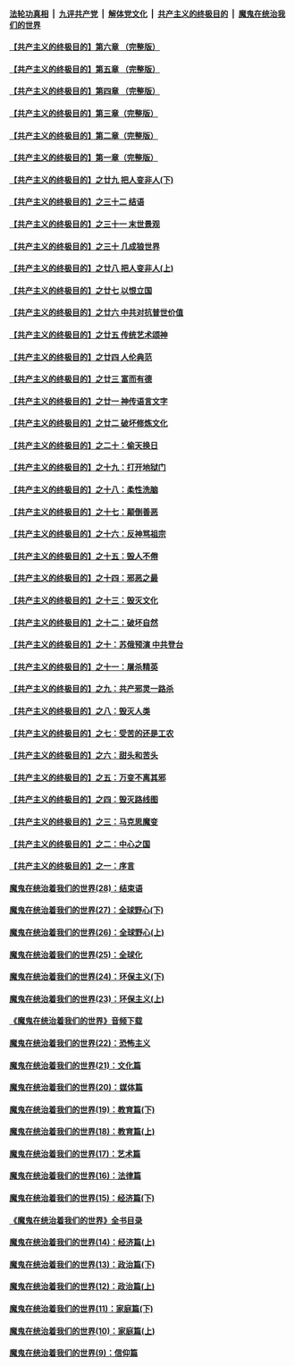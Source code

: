 ####  [法轮功真相](../../../../basic/blob/master/README.md?t=08240613) &nbsp;|&nbsp; [九评共产党](../../../../9ping.md/blob/master/README.md?t=08240613) &nbsp;|&nbsp; [解体党文化](../../../../jtdwh.md/blob/master/README.md?t=08240613)  &nbsp;|&nbsp; [共产主义的终极目的](../../../../gczydzjmd.md/blob/master/README.md?t=08240613) &nbsp;|&nbsp; [魔鬼在统治我们的世界](../../../../mgztzwmdsj.md/blob/master/README.md?t=08240613) 

#### [【共产主义的终极目的】第六章 （完整版）](../pages/nsc422/n11428913.md?t=08240613) 

#### [【共产主义的终极目的】第五章 （完整版）](../pages/nsc422/n11428912.md?t=08240613) 

#### [【共产主义的终极目的】第四章 （完整版）](../pages/nsc422/n11428907.md?t=08240613) 

#### [【共产主义的终极目的】第三章（完整版）](../pages/nsc422/n11428848.md?t=08240613) 

#### [【共产主义的终极目的】第二章（完整版）](../pages/nsc422/n11428831.md?t=08240613) 

#### [【共产主义的终极目的】第一章（完整版）](../pages/nsc422/n11417651.md?t=08240613) 

#### [【共产主义的终极目的】之廿九 把人变非人(下)](../pages/nsc422/n11344140.md?t=08240613) 

#### [【共产主义的终极目的】之三十二 结语](../pages/nsc422/n11360535.md?t=08240613) 

#### [【共产主义的终极目的】之三十一 末世景观](../pages/nsc422/n11351129.md?t=08240613) 

#### [【共产主义的终极目的】之三十 几成狼世界](../pages/nsc422/n11348280.md?t=08240613) 

#### [【共产主义的终极目的】之廿八 把人变非人(上)](../pages/nsc422/n11340492.md?t=08240613) 

#### [【共产主义的终极目的】之廿七 以恨立国](../pages/nsc422/n11336944.md?t=08240613) 

#### [【共产主义的终极目的】之廿六 中共对抗普世价值](../pages/nsc422/n11324785.md?t=08240613) 

#### [【共产主义的终极目的】之廿五 传统艺术颂神](../pages/nsc422/n11296396.md?t=08240613) 

#### [【共产主义的终极目的】之廿四 人伦典范](../pages/nsc422/n11296397.md?t=08240613) 

#### [【共产主义的终极目的】之廿三 富而有德](../pages/nsc422/n11283598.md?t=08240613) 

#### [【共产主义的终极目的】之廿一 神传语言文字](../pages/nsc422/n11263265.md?t=08240613) 

#### [【共产主义的终极目的】之廿二 破坏修炼文化](../pages/nsc422/n11245728.md?t=08240613) 

#### [【共产主义的终极目的】之二十：偷天换日](../pages/nsc422/n11238846.md?t=08240613) 

#### [【共产主义的终极目的】之十九：打开地狱门](../pages/nsc422/n11206376.md?t=08240613) 

#### [【共产主义的终极目的】之十八：柔性洗脑](../pages/nsc422/n11199994.md?t=08240613) 

#### [【共产主义的终极目的】之十七：颠倒善恶](../pages/nsc422/n11179782.md?t=08240613) 

#### [【共产主义的终极目的】之十六：反神骂祖宗](../pages/nsc422/n11166798.md?t=08240613) 

#### [【共产主义的终极目的】之十五：毁人不倦](../pages/nsc422/n11166792.md?t=08240613) 

#### [【共产主义的终极目的】之十四：邪恶之最](../pages/nsc422/n11150249.md?t=08240613) 

#### [【共产主义的终极目的】之十三：毁灭文化](../pages/nsc422/n11135227.md?t=08240613) 

#### [【共产主义的终极目的】之十二：破坏自然](../pages/nsc422/n11135214.md?t=08240613) 

#### [【共产主义的终极目的】之十：苏俄预演 中共登台](../pages/nsc422/n11118424.md?t=08240613) 

#### [【共产主义的终极目的】之十一：屠杀精英](../pages/nsc422/n11118442.md?t=08240613) 

#### [【共产主义的终极目的】之九：共产邪灵一路杀](../pages/nsc422/n11114139.md?t=08240613) 

#### [【共产主义的终极目的】之八：毁灭人类](../pages/nsc422/n11108503.md?t=08240613) 

#### [【共产主义的终极目的】之七：受苦的还是工农](../pages/nsc422/n11101809.md?t=08240613) 

#### [【共产主义的终极目的】之六：甜头和苦头](../pages/nsc422/n11096971.md?t=08240613) 

#### [【共产主义的终极目的】之五：万变不离其邪](../pages/nsc422/n11091285.md?t=08240613) 

#### [【共产主义的终极目的】之四：毁灭路线图](../pages/nsc422/n11086284.md?t=08240613) 

#### [【共产主义的终极目的】之三：马克思魔变](../pages/nsc422/n11061941.md?t=08240613) 

#### [【共产主义的终极目的】之二：中心之国](../pages/nsc422/n11047728.md?t=08240613) 

#### [【共产主义的终极目的】之一：序言](../pages/nsc422/n11086077.md?t=08240613) 

#### [魔鬼在统治着我们的世界(28)：结束语](../pages/nsc422/n10936246.md?t=08240613) 

#### [魔鬼在统治着我们的世界(27)：全球野心(下)](../pages/nsc422/n10928319.md?t=08240613) 

#### [魔鬼在统治着我们的世界(26)：全球野心(上)](../pages/nsc422/n10900318.md?t=08240613) 

#### [魔鬼在统治着我们的世界(25)：全球化](../pages/nsc422/n10788205.md?t=08240613) 

#### [魔鬼在统治着我们的世界(24)：环保主义(下)](../pages/nsc422/n10695307.md?t=08240613) 

#### [魔鬼在统治着我们的世界(23)：环保主义(上)](../pages/nsc422/n10688613.md?t=08240613) 

#### [《魔鬼在统治着我们的世界》音频下载](../pages/nsc422/n10635553.md?t=08240613) 

#### [魔鬼在统治着我们的世界(22)：恐怖主义](../pages/nsc422/n10614727.md?t=08240613) 

#### [魔鬼在统治着我们的世界(21)：文化篇](../pages/nsc422/n10597706.md?t=08240613) 

#### [魔鬼在统治着我们的世界(20)：媒体篇](../pages/nsc422/n10586579.md?t=08240613) 

#### [魔鬼在统治着我们的世界(19)：教育篇(下)](../pages/nsc422/n10564808.md?t=08240613) 

#### [魔鬼在统治着我们的世界(18)：教育篇(上)](../pages/nsc422/n10526970.md?t=08240613) 

#### [魔鬼在统治着我们的世界(17)：艺术篇](../pages/nsc422/n10499093.md?t=08240613) 

#### [魔鬼在统治着我们的世界(16)：法律篇](../pages/nsc422/n10485969.md?t=08240613) 

#### [魔鬼在统治着我们的世界(15)：经济篇(下)](../pages/nsc422/n10469975.md?t=08240613) 

#### [《魔鬼在统治着我们的世界》全书目录](../pages/nsc422/n10464261.md?t=08240613) 

#### [魔鬼在统治着我们的世界(14)：经济篇(上)](../pages/nsc422/n10457370.md?t=08240613) 

#### [魔鬼在统治着我们的世界(13)：政治篇(下)](../pages/nsc422/n10448270.md?t=08240613) 

#### [魔鬼在统治着我们的世界(12)：政治篇(上)](../pages/nsc422/n10444576.md?t=08240613) 

#### [魔鬼在统治着我们的世界(11)：家庭篇(下)](../pages/nsc422/n10440961.md?t=08240613) 

#### [魔鬼在统治着我们的世界(10)：家庭篇(上)](../pages/nsc422/n10435448.md?t=08240613) 

#### [魔鬼在统治着我们的世界(9)：信仰篇](../pages/nsc422/n10432159.md?t=08240613) 

